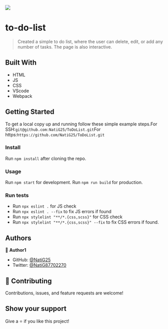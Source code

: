 ![](https://img.shields.io/badge/Microverse-blueviolet)

# to-do-list

> Created a simple to do list, where the user can delete, edit, or add any number of tasks. The page is also interactive.


## Built With

- HTML
- JS
- CSS
- VScode
- Webpack

## Getting Started

To get a local copy up and running follow these simple example steps.For SSH:`git@github.com:NatiG25/ToDoList.git`For https:`https://github.com/NatiG25/ToDoList.git`

### Install
Run `npm install` after cloning the repo.

### Usage
Run `npm start` for development. Run `npm run build` for production. 

### Run tests
- Run `npx eslint .` for JS check
- Run `npx eslint . --fix` to fix JS errors if found
- Run `npx stylelint "**/*.{css,scss}"` for CSS check
- Run `npx stylelint "**/*.{css,scss}" --fix` to fix CSS errors if found.

## Authors

👤 **Author1**

- GitHub: [@NatiG25](https://github.com/NatiG25)
- Twitter: [@NatiG87702270](https://twitter.com/NatiG87702270)

## 🤝 Contributing

Contributions, issues, and feature requests are welcome!

## Show your support

Give a ⭐️ if you like this project!
